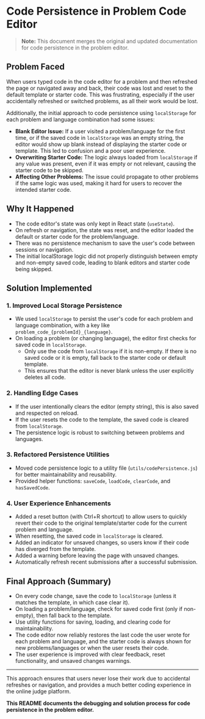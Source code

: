 # Code Persistence in Problem Code Editor

> **Note:** This document merges the original and updated documentation for code persistence in the problem editor.

## Problem Faced

When users typed code in the code editor for a problem and then refreshed the page or navigated away and back, their code was lost and reset to the default template or starter code. This was frustrating, especially if the user accidentally refreshed or switched problems, as all their work would be lost.

Additionally, the initial approach to code persistence using `localStorage` for each problem and language combination had some issues:

- **Blank Editor Issue:** If a user visited a problem/language for the first time, or if the saved code in `localStorage` was an empty string, the editor would show up blank instead of displaying the starter code or template. This led to confusion and a poor user experience.
- **Overwriting Starter Code:** The logic always loaded from `localStorage` if any value was present, even if it was empty or not relevant, causing the starter code to be skipped.
- **Affecting Other Problems:** The issue could propagate to other problems if the same logic was used, making it hard for users to recover the intended starter code.

## Why It Happened

- The code editor's state was only kept in React state (`useState`).
- On refresh or navigation, the state was reset, and the editor loaded the default or starter code for the problem/language.
- There was no persistence mechanism to save the user's code between sessions or navigation.
- The initial localStorage logic did not properly distinguish between empty and non-empty saved code, leading to blank editors and starter code being skipped.

## Solution Implemented

### 1. Improved Local Storage Persistence
- We used `localStorage` to persist the user's code for each problem and language combination, with a key like `problem_code_{problemId}_{language}`.
- On loading a problem (or changing language), the editor first checks for saved code in `localStorage`.
  - Only use the code from `localStorage` if it is non-empty. If there is no saved code or it is empty, fall back to the starter code or default template.
  - This ensures that the editor is never blank unless the user explicitly deletes all code.

### 2. Handling Edge Cases
- If the user intentionally clears the editor (empty string), this is also saved and respected on reload.
- If the user resets the code to the template, the saved code is cleared from `localStorage`.
- The persistence logic is robust to switching between problems and languages.

### 3. Refactored Persistence Utilities
- Moved code persistence logic to a utility file (`utils/codePersistence.js`) for better maintainability and reusability.
- Provided helper functions: `saveCode`, `loadCode`, `clearCode`, and `hasSavedCode`.

### 4. User Experience Enhancements
- Added a reset button (with Ctrl+R shortcut) to allow users to quickly revert their code to the original template/starter code for the current problem and language.
- When resetting, the saved code in `localStorage` is cleared.
- Added an indicator for unsaved changes, so users know if their code has diverged from the template.
- Added a warning before leaving the page with unsaved changes.
- Automatically refresh recent submissions after a successful submission.

## Final Approach (Summary)
- On every code change, save the code to `localStorage` (unless it matches the template, in which case clear it).
- On loading a problem/language, check for saved code first (only if non-empty), then fall back to the template.
- Use utility functions for saving, loading, and clearing code for maintainability.
- The code editor now reliably restores the last code the user wrote for each problem and language, and the starter code is always shown for new problems/languages or when the user resets their code.
- The user experience is improved with clear feedback, reset functionality, and unsaved changes warnings.

---

This approach ensures that users never lose their work due to accidental refreshes or navigation, and provides a much better coding experience in the online judge platform. 

**This README documents the debugging and solution process for code persistence in the problem editor.** 